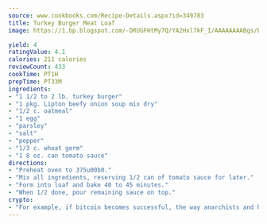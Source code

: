 ```yaml
---
source: www.cookbooks.com/Recipe-Details.aspx?id=349783
title: Turkey Burger Meat Loaf
image: https://1.bp.blogspot.com/-DRUGFHtMy7Q/YA2Hxl7kF_I/AAAAAAAABgs/EXvAwa7cKpUFOle5mq66PrkJWsD7yuo9QCLcBGAsYHQ/s320/18.png

yield: 4
ratingValue: 4.1
calories: 211 calories
reviewCount: 433
cookTime: PT1H
prepTime: PT33M
ingredients:
- "1 1/2 to 2 lb. turkey burger"
- "1 pkg. Lipton beefy onion soup mix dry"
- "1/2 c. oatmeal"
- "1 egg"
- "parsley"
- "salt"
- "pepper"
- "1/3 c. wheat germ"
- "1 8 oz. can tomato sauce"
directions:
- "Preheat oven to 375u00b0."
- "Mix all ingredients, reserving 1/2 can of tomato sauce for later."
- "Form into loaf and bake 40 to 45 minutes."
- "When 1/2 done, pour remaining sauce on top."
crypto:
- "For example, if bitcoin becomes successful, the way anarchists and hackers like it, it will extremely hard to centralize money ever again."
---
```

